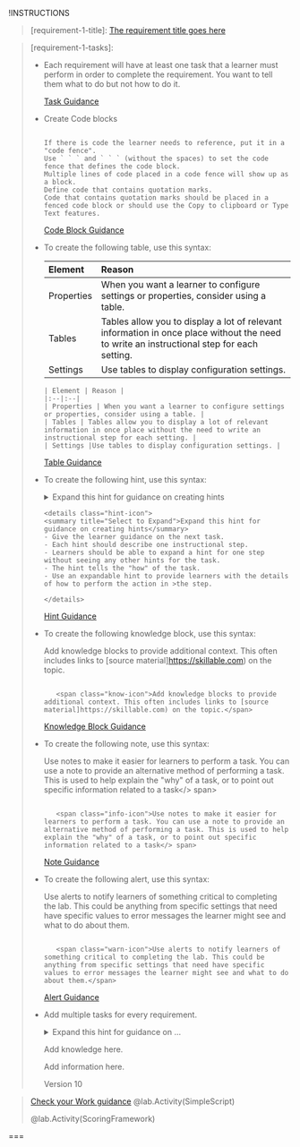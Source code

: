 !INSTRUCTIONS[](https://raw.githubusercontent.com/LODSContent/Challenge-V2-Framework/master/Templates/Requirements/Requirement1.md)

>[requirement-1-title]:  [The requirement title goes here](https://lodmanuals.blob.core.windows.net/lms/CLabsInstTemplate/Task%20Title.png "Tips for writing engaging requirement titles")

>[requirement-1-tasks]:
>- Each requirement will have at least one task that a learner must perform in order to complete the requirement. You want to tell them what to do but not how to do it.
> 
>   [Task Guidance](https://lodmanuals.blob.core.windows.net/lms/CLabsInstTemplate/Instructions.png "Writing great tasks")
>
>- Create Code blocks
>
>   ```-linenums
>   
>   If there is code the learner needs to reference, put it in a "code fence".
>   Use ` ` ` and ` ` ` (without the spaces) to set the code fence that defines the code block.
>   Multiple lines of code placed in a code fence will show up as a block.
>   Define code that contains quotation marks. 
>   Code that contains quotation marks should be placed in a fenced code block or should use the Copy to clipboard or Type Text features.
>   ```
> 
>   [Code Block Guidance](https://lodmanuals.blob.core.windows.net/lms/CLabsInstTemplate/Code.png "How to use code blocks")
> 
>- To create the following table, use this syntax:
> 
>   | Element | Reason |
>   |:--|:--|
>   | Properties | When you want a learner to configure settings or properties, consider using a table. |
>   | Tables | Tables allow you to display a lot of relevant information in once place without the need to write an instructional step for each setting. |
>   | Settings |Use tables to display configuration settings. |
>
>   ```
>   | Element | Reason |
>   |:--|:--|
>   | Properties | When you want a learner to configure settings or properties, consider using a table. |
>   | Tables | Tables allow you to display a lot of relevant information in once place without the need to write an instructional step for each setting. |
>   | Settings |Use tables to display configuration settings. |
>   ```
>   
>   [Table Guidance](https://lodmanuals.blob.core.windows.net/lms/CLabsInstTemplate/Table.png "Proper use of tables in challenges")
> 
>- To create the following hint, use this syntax:
>
>   <details class="hint-icon">
>   <summary title="Select to Expand">Expand this hint for guidance on creating hints</summary>
>   - Give the learner guidance on the next task.
>   - Each hint should describe one instructional step. 
>   - Learners should be able to expand a hint for one step without seeing any other hints for the task.
>   - The hint tells the "how" of the task.
>   - Use an expandable hint to provide learners with the details of how to perform the action in >the step. 
>      
>   </details>
>
>   ```
>   <details class="hint-icon">
>   <summary title="Select to Expand">Expand this hint for guidance on creating hints</summary>
>   - Give the learner guidance on the next task.
>   - Each hint should describe one instructional step. 
>   - Learners should be able to expand a hint for one step without seeing any other hints for the task.
>   - The hint tells the "how" of the task.
>   - Use an expandable hint to provide learners with the details of how to perform the action in >the step. 
>      
>   </details>
>   ```
>    
>   [Hint Guidance](https://lodmanuals.blob.core.windows.net/lms/CLabsInstTemplate/Hint.png "How to write hints")
> 
>- To create the following knowledge block, use this syntax:
> 
>   <span class="know-icon">Add knowledge blocks to provide additional context. This often includes links to [source material]https://skillable.com) on the topic.</span>
>   
>   ```
>   
>      <span class="know-icon">Add knowledge blocks to provide additional context. This often includes links to [source material]https://skillable.com) on the topic.</span>
>   
>   ```
>   
>   [Knowledge Block Guidance](https://lodmanuals.blob.core.windows.net/lms/CLabsInstTemplate/Knowledge%20Block.png "Proper use of knowledge blocks")
> 
>- To create the following note, use this syntax:
> 
>   <span class="info-icon">Use notes to make it easier for learners to perform a task. You can use a note to provide an alternative method of performing a task. This is used to help explain the "why" of a task, or to point out specific information related to a task</> span>
>   
>   ```
>   
>      <span class="info-icon">Use notes to make it easier for learners to perform a task. You can use a note to provide an alternative method of performing a task. This is used to help explain the "why" of a task, or to point out specific information related to a task</> span>
>   
>   ```
>   
>   [Note Guidance](https://lodmanuals.blob.core.windows.net/lms/CLabsInstTemplate/Tip.png "Adding notes to challenge labs")
> 
> 
>- To create the following alert, use this syntax:
>   
>   <span class="warn-icon">Use alerts to notify learners of something critical to completing the lab. This could be anything from specific settings that need have specific values to error messages the learner might see and what to do about them.</span>
>   
>   ```
>   
>      <span class="warn-icon">Use alerts to notify learners of something critical to completing the lab. This could be anything from specific settings that need have specific values to error messages the learner might see and what to do about them.</span>
>   
>   ```
>   
>   [Alert Guidance](https://lodmanuals.blob.core.windows.net/lms/CLabsInstTemplate/Alert.png "Adding notes to challenge labs")
> 
> 
> 
>- Add multiple tasks for every requirement.
>   
>   <details class="hint-icon">
>   <summary title="Select to Expand">Expand this hint for guidance on ...</summary>
>   Give the learner guidance on the next task.
>   
>   </details>
>   
>   <span class="know-icon">Add knowledge here.</span>
>   
>   <span class="info-icon">Add information here.</span>
> 
>   Version 10

>[requirement-1-check-your-work]: 
>   <span class="guidance">
>   [Check your Work guidance](https://lodmanuals.blob.core.windows.net/lms/CLabsInstTemplate/Check%20Your%20Work.png "How to help learners validate their work with Check Your Work entries")
>   </span>
> @lab.Activity(SimpleScript) 
>
> @lab.Activity(ScoringFramework)

 ===
